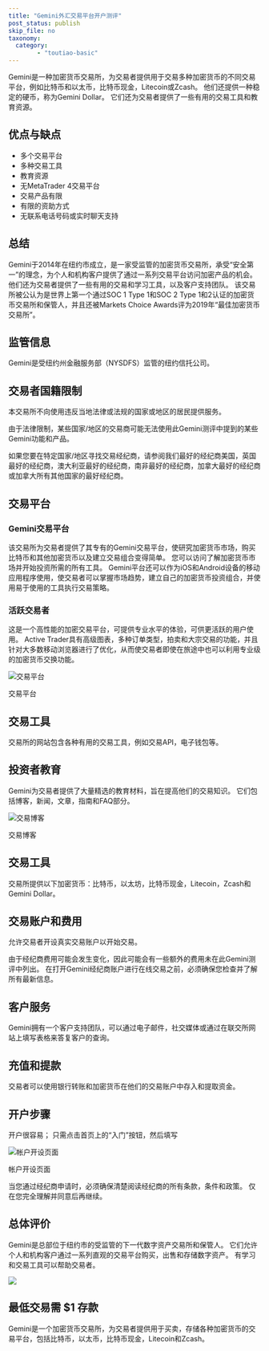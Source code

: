 ```yaml
---
title: "Gemini外汇交易平台开户测评"
post_status: publish
skip_file: no
taxonomy:
  category:
        - "toutiao-basic"
---
```


Gemini是一种加密货币交易所，为交易者提供用于交易多种加密货币的不同交易平台，例如比特币和以太币，比特币现金，Litecoin或Zcash。 他们还提供一种稳定的硬币，称为Gemini Dollar。 它们还为交易者提供了一些有用的交易工具和教育资源。

## 优点与缺点

- 多个交易平台
- 多种交易工具
- 教育资源
- 无MetaTrader 4交易平台
- 交易产品有限
- 有限的资助方式
- 无联系电话号码或实时聊天支持

## 总结

Gemini于2014年在纽约市成立，是一家受监管的加密货币交易所，承受“安全第一”的理念，为个人和机构客户提供了通过一系列交易平台访问加密产品的机会。 他们还为交易者提供了一些有用的交易和学习工具，以及客户支持团队。 该交易所被公认为是世界上第一个通过SOC 1 Type 1和SOC 2 Type 1和2认证的加密货币交易所和保管人，并且还被Markets Choice Awards评为2019年“最佳加密货币交易所”。

## 监管信息

Gemini是受纽约州金融服务部（NYSDFS）监管的纽约信托公司。

## 交易者国籍限制

本交易所不向使用违反当地法律或法规的国家或地区的居民提供服务。

由于法律限制，某些国家/地区的交易商可能无法使用此Gemini测评中提到的某些Gemini功能和产品。

如果您要在特定国家/地区寻找交易经纪商，请参阅我们最好的经纪商美国，英国最好的经纪商，澳大利亚最好的经纪商，南非最好的经纪商，加拿大最好的经纪商或加拿大所有其他国家的最好经纪商。

## 交易平台

### Gemini交易平台

该交易所为交易者提供了其专有的Gemini交易平台，使研究加密货币市场，购买比特币和其他加密货币以及建立交易组合变得简单。 您可以访问了解加密货币市场并开始投资所需的所有工具。 Gemini平台还可以作为iOS和Android设备的移动应用程序使用，使交易者可以掌握市场趋势，建立自己的加密货币投资组合，并使用易于使用的工具执行交易策略。

### 活跃交易者

这是一个高性能的加密交易平台，可提供专业水平的体验，可供更活跃的用户使用。 Active Trader具有高级图表，多种订单类型，拍卖和大宗交易的功能，并且针对大多数移动浏览器进行了优化，从而使交易者即使在旅途中也可以利用专业级的加密货币交换功能。

![交易平台](https://cdn.fendou.la/funstoutiao/2020/11/Gemini-Review-Trading-Platform.jpg "交易平台")

交易平台

## 交易工具

交易所的网站包含各种有用的交易工具，例如交易API，电子钱包等。

## 投资者教育

Gemini为交易者提供了大量精选的教育材料，旨在提高他们的交易知识。 它们包括博客，新闻，文章，指南和FAQ部分。

![交易博客](https://cdn.fendou.la/funstoutiao/2020/11/Gemini-Review-Blogs.jpg "交易博客")

交易博客

## 交易工具

交易所提供以下加密货币：比特币，以太坊，比特币现金，Litecoin，Zcash和Gemini Dollar。

## 交易账户和费用

允许交易者开设真实交易账户以开始交易。

由于经纪商费用可能会发生变化，因此可能会有一些额外的费用未在此Gemini测评中列出。 在打开Gemini经纪商账户进行在线交易之前，必须确保您检查并了解所有最新信息。

## 客户服务

Gemini拥有一个客户支持团队，可以通过电子邮件，社交媒体或通过在联交所网站上填写表格来答复客户的查询。

## 充值和提款

交易者可以使用银行转账和加密货币在他们的交易账户中存入和提取资金。

## 开户步骤

开户很容易； 只需点击首页上的“入门”按钮，然后填写

![帐户开设页面](https://cdn.fendou.la/funstoutiao/2020/11/Gemini-Review-Account-Opening-Page-388x1024.jpg "帐户开设页面")

帐户开设页面

当您通过经纪商申请时，必须确保清楚阅读经纪商的所有条款，条件和政策。 仅在您完全理解并同意后再继续。

## 总体评价

Gemini是总部位于纽约市的受监管的下一代数字资产交易所和保管人。 它们允许个人和机构客户通过一系列直观的交易平台购买，出售和存储数字资产。 有学习和交易工具可以帮助交易者。

![](https://cdn.fendou.la/funstoutiao/2020/11/Gemini-Logo.png)

## 最低交易需 $1 存款

Gemini是一个加密货币交易所，为交易者提供用于买卖，存储各种加密货币的交易平台，包括比特币，以太币，比特币现金，Litecoin和Zcash。
